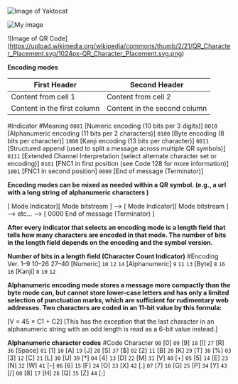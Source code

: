 ![Image of Yaktocat](https://octodex.github.com/images/yaktocat.png)

![My image](https://Thecreator1.github.com/images/1024px-QR_Character_Placement.png)

![Image of QR Code]
(https://upload.wikimedia.org/wikipedia/commons/thumb/2/21/QR_Character_Placement.svg/1024px-QR_Character_Placement.svg.png)

**Encoding modes**

First Header | Second Header
------------ | -------------
Content from cell 1 | Content from cell 2
Content in the first column | Content in the second column

#Indicator	#Meaning
`0001`	[Numeric encoding (10 bits per 3 digits)]
`0010`	[Alphanumeric encoding (11 bits per 2 characters)]
`0100`	[Byte encoding (8 bits per character)]
`1000`	[Kanji encoding (13 bits per character)]
`0011`	[Structured append (used to split a message across multiple QR symbols)]
`0111`	[Extended Channel Interpretation (select alternate character set or encoding)]
`0101`	[FNC1 in first position (see Code 128 for more information)]
`1001`	[FNC1 in second position]
`0000`	[End of message (Terminator)]

**Encoding modes can be mixed as needed within a QR symbol. (e.g., a url with a long string of alphanumeric characters )**

[ Mode Indicator][ Mode bitstream ] --> [ Mode Indicator][ Mode bitstream ] --> etc... --> [ 0000 End of message (Terminator) ]

**After every indicator that selects an encoding mode is a length field that tells how many characters are encoded in that mode. The number of bits in the length field depends on the encoding and the symbol version.**

**Number of bits in a length field (Character Count Indicator)**
#Encoding	Ver. 1–9   10–26    27–40
[Numeric]	`10`	  `12`	    `14`
[Alphanumeric]	`9`	  `11`	    `13`
[Byte]	        `8`	  `16`	    `16`
[Kanji]	        `8`	  `10`	    `12`

**Alphanumeric encoding mode stores a message more compactly than the byte mode can, but cannot store lower-case letters and has only a limited selection of punctuation marks, which are sufficient for rudimentary web addresses. Two characters are coded in an 11-bit value by this formula:**

[V = 45 × C1 + C2]
[This has the exception that the last character in an alphanumeric string with an odd length is read as a 6-bit value instead.]

**Alphanumeric character codes**
#Code	Character
`00`	[0]	`09`	[9]	`18`	[I]	`27`	[R]	`36`	[Space]
`01`	[1]	`10`	[A]	`19`	[J]	`28`	[S]	`37`	[$]
`02`	[2]	`11`	[B]	`20`	[K]	`29`	[T]	`38`	[%]
`03`	[3]	`12`	[C]	`21`	[L]	`30`	[U]	`39`	[*]
`04`	[4]	`13`	[D]	`22`	[M]	`31`	[V]	`40`	[+]
`05`	[5]	`14`	[E]	`23`	[N]	`32`	[W]	`41`	[–]
`06`	[6]	`15`	[F]	`24`	[O]	`33`	[X]	`42`	[.]
`07`	[7]	`16`	[G]	`25`	[P]	`34`	[Y]	`43`	[/]
`08`	[8]	`17`	[H]	`26`	[Q]	`35`	[Z]	`44`	[:]


